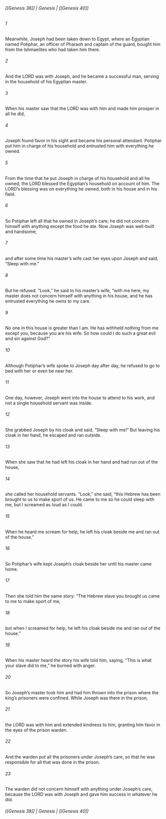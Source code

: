 ###### [[Genesis 38]] | Genesis | [[Genesis 40]]

###### 1
Meanwhile, Joseph had been taken down to Egypt, where an Egyptian named Potiphar, an officer of Pharaoh and captain of the guard, bought him from the Ishmaelites who had taken him there.
###### 2
And the LORD was with Joseph, and he became a successful man, serving in the household of his Egyptian master.
###### 3
When his master saw that the LORD was with him and made him prosper in all he did,
###### 4
Joseph found favor in his sight and became his personal attendant. Potiphar put him in charge of his household and entrusted him with everything he owned.
###### 5
From the time that he put Joseph in charge of his household and all he owned, the LORD blessed the Egyptian’s household on account of him. The LORD’s blessing was on everything he owned, both in his house and in his field.
###### 6
So Potiphar left all that he owned in Joseph’s care; he did not concern himself with anything except the food he ate. Now Joseph was well-built and handsome,
###### 7
and after some time his master’s wife cast her eyes upon Joseph and said, “Sleep with me.”
###### 8
But he refused. “Look,” he said to his master’s wife, “with me here, my master does not concern himself with anything in his house, and he has entrusted everything he owns to my care.
###### 9
No one in this house is greater than I am. He has withheld nothing from me except you, because you are his wife. So how could I do such a great evil and sin against God?”
###### 10
Although Potiphar’s wife spoke to Joseph day after day, he refused to go to bed with her or even be near her.
###### 11
One day, however, Joseph went into the house to attend to his work, and not a single household servant was inside.
###### 12
She grabbed Joseph by his cloak and said, “Sleep with me!” But leaving his cloak in her hand, he escaped and ran outside.
###### 13
When she saw that he had left his cloak in her hand and had run out of the house,
###### 14
she called her household servants. “Look,” she said, “this Hebrew has been brought to us to make sport of us. He came to me so he could sleep with me, but I screamed as loud as I could.
###### 15
When he heard me scream for help, he left his cloak beside me and ran out of the house.”
###### 16
So Potiphar’s wife kept Joseph’s cloak beside her until his master came home.
###### 17
Then she told him the same story: “The Hebrew slave you brought us came to me to make sport of me,
###### 18
but when I screamed for help, he left his cloak beside me and ran out of the house.”
###### 19
When his master heard the story his wife told him, saying, “This is what your slave did to me,” he burned with anger.
###### 20
So Joseph’s master took him and had him thrown into the prison where the king’s prisoners were confined. While Joseph was there in the prison,
###### 21
the LORD was with him and extended kindness to him, granting him favor in the eyes of the prison warden.
###### 22
And the warden put all the prisoners under Joseph’s care, so that he was responsible for all that was done in the prison.
###### 23
The warden did not concern himself with anything under Joseph’s care, because the LORD was with Joseph and gave him success in whatever he did.

###### [[Genesis 38]] | Genesis | [[Genesis 40]]
